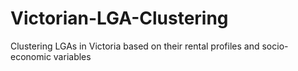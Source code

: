 # Victorian-LGA-Clustering
Clustering LGAs in Victoria based on their rental profiles and socio-economic variables
